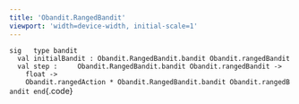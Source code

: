 ```yaml
---
title: 'Obandit.RangedBandit'
viewport: 'width=device-width, initial-scale=1'
---
```


`sig   type bandit   val initialBandit : Obandit.RangedBandit.bandit Obandit.rangedBandit   val step :     Obandit.RangedBandit.bandit Obandit.rangedBandit ->     float ->     Obandit.rangedAction * Obandit.RangedBandit.bandit Obandit.rangedBandit end`{.code}
